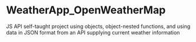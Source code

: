 # WeatherApp_OpenWeatherMap
JS API self-taught project using objects, object-nested functions, and using data in JSON format from an API supplying current weather information
